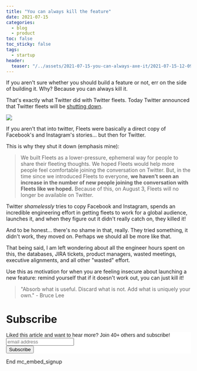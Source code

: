```yaml
---
title: "You can always kill the feature"
date: 2021-07-15
categories:
  - blog
  - product
toc: false
toc_sticky: false
tags:
  - startup
header:
  teaser: "/../assets/2021-07-15-you-can-always-axe-it/2021-07-15-12-09-32.png"
---
```


If you aren't sure whether you should build a feature or not, err on the side of
building it. Why? Because you can always kill it.

That's exactly what Twitter did with Twitter fleets. Today Twitter announced that
Twitter fleets will be [shutting down](https://blog.twitter.com/en_us/topics/product/2021/goodbye-fleets).

![](/../assets/2021-07-15-you-can-always-axe-it/2021-07-15-12-09-32.png)

If you aren't that into twitter, Fleets were basically a direct copy of
Facebook's and Instagram's stories... but then for Twitter.

This is why they shut it down (emphasis mine):

> We built Fleets as a lower-pressure, ephemeral way for people to share their fleeting thoughts. We hoped Fleets would help more people feel comfortable joining the conversation on Twitter. But, in the time since we introduced Fleets to everyone, **we haven’t seen an increase in the number of new people joining the conversation with Fleets like we hoped.** Because of this, on August 3, Fleets will no longer be available on Twitter.

Twitter *shamelessly* tries to copy Facebook and Instagram, spends an incredible
engineering effort in getting fleets to work for a global audience, launches it,
and when they figure out it didn't really catch on, they killed it!

And to be honest... there's no shame in that, really. They tried something, it
didn't work, they moved on. Perhaps we should all be more like that. 

That being said, I am left wondering about all the engineer hours spent on this,
the databases, JIRA tickets, product managers, wasted meetings, executive
alignments, and all other "wasted" effort.

Use this as motivation for when you are feeling insecure about launching a new
feature: remind yourself that if it doesn't work out, you can just kill it!

> "Absorb what is useful. Discard what is not. Add what is uniquely your own." - Bruce Lee

# Subscribe

<!-- Begin Mailchimp Signup Form -->
<link href="//cdn-images.mailchimp.com/embedcode/horizontal-slim-10_7.css" rel="stylesheet" type="text/css">
<style type="text/css">
  #mc_embed_signup{background:#fff; clear:left; font:14px Helvetica,Arial,sans-serif; width:100%;}
  /* Add your own Mailchimp form style overrides in your site stylesheet or in this style block.
     We recommend moving this block and the preceding CSS link to the HEAD of your HTML file. */
</style>
<div id="mc_embed_signup">
<form action="https://gmail.us3.list-manage.com/subscribe/post?u=92fe86c389878585bc87837e8&amp;id=50543deff9" method="post" id="mc-embedded-subscribe-form" name="mc-embedded-subscribe-form" class="validate" target="_blank" novalidate>
    <div id="mc_embed_signup_scroll">
  <label for="mce-EMAIL">Liked this article and want to hear more? Join 40+ others and subscribe!</label>
  <input type="email" value="" name="EMAIL" class="email" id="mce-EMAIL" placeholder="email address" required>
    <!-- real people should not fill this in and expect good things - do not remove this or risk form bot signups-->
    <div style="position: absolute; left: -5000px;" aria-hidden="true"><input type="text" name="b_92fe86c389878585bc87837e8_50543deff9" tabindex="-1" value=""></div>
    <div class="clear"><input type="submit" value="Subscribe" name="subscribe" id="mc-embedded-subscribe" class="button"></div>
    </div>
</form>
</div>
End mc_embed_signup
